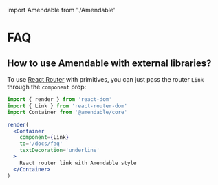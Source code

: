 import Amendable from './Amendable'

# FAQ

## How to use Amendable with external libraries?

To use [React Router](https://reacttraining.com/react-router/web) with <Amendable />
primitives, you can just pass the router `Link` through the
`component` prop:

```jsx sandbox
import { render } from 'react-dom'
import { Link } from 'react-router-dom'
import Container from '@amendable/core'

render(
  <Container
    component={Link}
    to='/docs/faq'
    textDecoration='underline'
  >
    React router link with Amendable style
  </Container>
)
```
